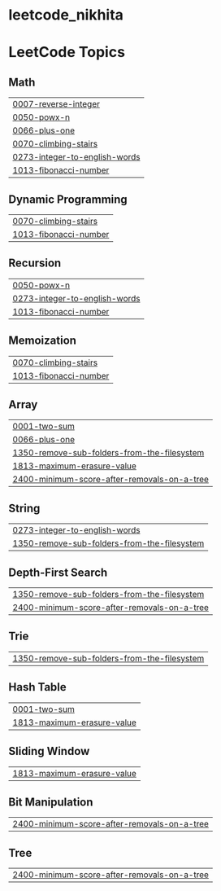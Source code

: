 # leetcode_nikhita
<!---LeetCode Topics Start-->
# LeetCode Topics
## Math
|  |
| ------- |
| [0007-reverse-integer](https://github.com/Nikithapullagoni/leetcode_nikhita/tree/master/0007-reverse-integer) |
| [0050-powx-n](https://github.com/Nikithapullagoni/leetcode_nikhita/tree/master/0050-powx-n) |
| [0066-plus-one](https://github.com/Nikithapullagoni/leetcode_nikhita/tree/master/0066-plus-one) |
| [0070-climbing-stairs](https://github.com/Nikithapullagoni/leetcode_nikhita/tree/master/0070-climbing-stairs) |
| [0273-integer-to-english-words](https://github.com/Nikithapullagoni/leetcode_nikhita/tree/master/0273-integer-to-english-words) |
| [1013-fibonacci-number](https://github.com/Nikithapullagoni/leetcode_nikhita/tree/master/1013-fibonacci-number) |
## Dynamic Programming
|  |
| ------- |
| [0070-climbing-stairs](https://github.com/Nikithapullagoni/leetcode_nikhita/tree/master/0070-climbing-stairs) |
| [1013-fibonacci-number](https://github.com/Nikithapullagoni/leetcode_nikhita/tree/master/1013-fibonacci-number) |
## Recursion
|  |
| ------- |
| [0050-powx-n](https://github.com/Nikithapullagoni/leetcode_nikhita/tree/master/0050-powx-n) |
| [0273-integer-to-english-words](https://github.com/Nikithapullagoni/leetcode_nikhita/tree/master/0273-integer-to-english-words) |
| [1013-fibonacci-number](https://github.com/Nikithapullagoni/leetcode_nikhita/tree/master/1013-fibonacci-number) |
## Memoization
|  |
| ------- |
| [0070-climbing-stairs](https://github.com/Nikithapullagoni/leetcode_nikhita/tree/master/0070-climbing-stairs) |
| [1013-fibonacci-number](https://github.com/Nikithapullagoni/leetcode_nikhita/tree/master/1013-fibonacci-number) |
## Array
|  |
| ------- |
| [0001-two-sum](https://github.com/Nikithapullagoni/leetcode_nikhita/tree/master/0001-two-sum) |
| [0066-plus-one](https://github.com/Nikithapullagoni/leetcode_nikhita/tree/master/0066-plus-one) |
| [1350-remove-sub-folders-from-the-filesystem](https://github.com/Nikithapullagoni/leetcode_nikhita/tree/master/1350-remove-sub-folders-from-the-filesystem) |
| [1813-maximum-erasure-value](https://github.com/Nikithapullagoni/leetcode_nikhita/tree/master/1813-maximum-erasure-value) |
| [2400-minimum-score-after-removals-on-a-tree](https://github.com/Nikithapullagoni/leetcode_nikhita/tree/master/2400-minimum-score-after-removals-on-a-tree) |
## String
|  |
| ------- |
| [0273-integer-to-english-words](https://github.com/Nikithapullagoni/leetcode_nikhita/tree/master/0273-integer-to-english-words) |
| [1350-remove-sub-folders-from-the-filesystem](https://github.com/Nikithapullagoni/leetcode_nikhita/tree/master/1350-remove-sub-folders-from-the-filesystem) |
## Depth-First Search
|  |
| ------- |
| [1350-remove-sub-folders-from-the-filesystem](https://github.com/Nikithapullagoni/leetcode_nikhita/tree/master/1350-remove-sub-folders-from-the-filesystem) |
| [2400-minimum-score-after-removals-on-a-tree](https://github.com/Nikithapullagoni/leetcode_nikhita/tree/master/2400-minimum-score-after-removals-on-a-tree) |
## Trie
|  |
| ------- |
| [1350-remove-sub-folders-from-the-filesystem](https://github.com/Nikithapullagoni/leetcode_nikhita/tree/master/1350-remove-sub-folders-from-the-filesystem) |
## Hash Table
|  |
| ------- |
| [0001-two-sum](https://github.com/Nikithapullagoni/leetcode_nikhita/tree/master/0001-two-sum) |
| [1813-maximum-erasure-value](https://github.com/Nikithapullagoni/leetcode_nikhita/tree/master/1813-maximum-erasure-value) |
## Sliding Window
|  |
| ------- |
| [1813-maximum-erasure-value](https://github.com/Nikithapullagoni/leetcode_nikhita/tree/master/1813-maximum-erasure-value) |
## Bit Manipulation
|  |
| ------- |
| [2400-minimum-score-after-removals-on-a-tree](https://github.com/Nikithapullagoni/leetcode_nikhita/tree/master/2400-minimum-score-after-removals-on-a-tree) |
## Tree
|  |
| ------- |
| [2400-minimum-score-after-removals-on-a-tree](https://github.com/Nikithapullagoni/leetcode_nikhita/tree/master/2400-minimum-score-after-removals-on-a-tree) |
<!---LeetCode Topics End-->